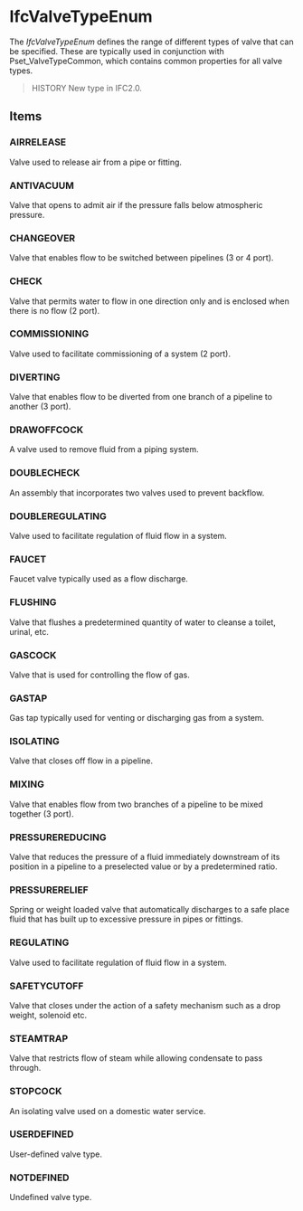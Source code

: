 # IfcValveTypeEnum

The _IfcValveTypeEnum_ defines the range of different types of valve that can be specified. These are typically used in conjunction with Pset_ValveTypeCommon, which contains common properties for all valve types.
<!-- end of short definition -->


> HISTORY New type in IFC2.0.

## Items

### AIRRELEASE
Valve used to release air from a pipe or fitting.

### ANTIVACUUM
Valve that opens to admit air if the pressure falls below atmospheric pressure.

### CHANGEOVER
Valve that enables flow to be switched between pipelines (3 or 4 port).

### CHECK
Valve that permits water to flow in one direction only and is enclosed when there is no flow (2 port).

### COMMISSIONING
Valve used to facilitate commissioning of a system (2 port).

### DIVERTING
Valve that enables flow to be diverted from one branch of a pipeline to another (3 port).

### DRAWOFFCOCK
A valve used to remove fluid from a piping system.

### DOUBLECHECK
An assembly that incorporates two valves used to prevent backflow.

### DOUBLEREGULATING
Valve used to facilitate regulation of fluid flow in a system.

### FAUCET
Faucet valve typically used as a flow discharge.

### FLUSHING
Valve that flushes a predetermined quantity of water to cleanse a toilet, urinal, etc.

### GASCOCK
Valve that is used for controlling the flow of gas.

### GASTAP
Gas tap typically used for venting or discharging gas from a system.

### ISOLATING
Valve that closes off flow in a pipeline.

### MIXING
Valve that enables flow from two branches of a pipeline to be mixed together (3 port).

### PRESSUREREDUCING
Valve that reduces the pressure of a fluid immediately downstream of its position in a pipeline to a preselected value or by a predetermined ratio.

### PRESSURERELIEF
Spring or weight loaded valve that automatically discharges to a safe place fluid that has built up to excessive pressure in pipes or fittings.

### REGULATING
Valve used to facilitate regulation of fluid flow in a system.

### SAFETYCUTOFF
Valve that closes under the action of a safety mechanism such as a drop weight, solenoid etc.

### STEAMTRAP
Valve that restricts flow of steam while allowing condensate to pass through.

### STOPCOCK
An isolating valve used on a domestic water service.

### USERDEFINED
User-defined valve type.

### NOTDEFINED
Undefined valve type.
